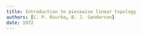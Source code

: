 ```yaml
---
title: Introduction to piecewise linear topology
authors: [C. P. Rourke, B. J. Sanderson]
date: 1972
---
```

